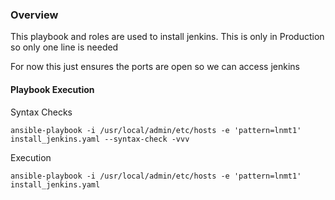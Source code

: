 ### Overview ###

This playbook and roles are used to install jenkins. This is only in Production so only one line is needed

For now this just ensures the ports are open so we can access jenkins


#### Playbook Execution

Syntax Checks

    ansible-playbook -i /usr/local/admin/etc/hosts -e 'pattern=lnmt1' install_jenkins.yaml --syntax-check -vvv

Execution

    ansible-playbook -i /usr/local/admin/etc/hosts -e 'pattern=lnmt1' install_jenkins.yaml


